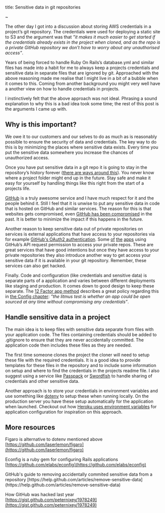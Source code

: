 title: Sensitive data in git repositories

~

The other day I got into a discussion about storing AWS credentials in a project’s git repository. The credentials were used for deploying a static site to S3 and the argument was that _”it makes it much easier to get started if the credentials already exists in the project when cloned, and as the repo is a private GitHub repository we don’t have to worry about any unauthorised access”_.

Years of being forced to handle Ruby On Rails’s database.yml and similar files has made into a habit for me to always keep a projects credentials and sensitive data in separate files that are ignored by git. Approached with the above reasoning made me realise that I might live in a bit of a bubble when it comes to this. Coming from another background you might very well have a another view on how to handle credentials in projects.

I instinctively felt that the above approach was not ideal. Phrasing a sound explanation to why this is a bad idea took some time; the rest of this post is the arguments I came up with.

## Why is this important?

We owe it to our customers and our selves to do as much as is reasonably possible to ensure the security of data and credentials. The key way to do this is by minimizing the places where sensitive data exists. Every time you put the sensitive data somewhere you increase the chances of unauthorized access.

Once you have put sensitive data in a git repo it is going to stay in the repository’s history forever ([there are ways around this](https://help.github.com/articles/remove-sensitive-data)). You never know where a project folder might end up in the future. Stay safe and make it easy for yourself by handling things like this right from the start of a projects life.

[GitHub](https://github.com/) is a truly awesome service and I have much respect for it and the people behind it. Still I feel that it is unwise to put any sensitive data in code that is hosted on GitHub and similar services. The reason for this is that websites gets compromised, even [GitHub has been compromised](https://github.com/blog/1068-public-key-security-vulnerability-and-mitigation) in the past. It is better to minimize the impact if this happens in the future.

Another reason to keep sensitive data out of private repositories on services is external applications that have access to your repositories via for example [GitHub's OAuth2 authentication](http://developer.github.com/v3/oauth/#scopes). Some [of](http://airbrake.io) [the](http://tddium.com/) [apps](http://prose.io/) using GitHub’s API request permission to access your private repos. These are great services that have good intentions but once they have access to your private repositories they also introduce another way to get access your sensitive data if it is available in your git repository. Remember, these services can also get hacked.

Finally. Code and configuration (like credentials and sensitive data) is separate parts of a application and varies between different deployments like staging and production. It comes down to good design to keep these separate. The [12 Factor app method](http://www.12factor.net/) describes a great policy regarding this in [the Config chapter](http://www.12factor.net/config): _”the litmus test is whether an app could be open sourced at any time without compromising any credentials”_.

## Handle sensitive data in a project

The main idea is to keep files with sensitive data separate from files with your application code. The files containing credentials should be added to .gitignore to ensure that they are never accidentally committed. The application code then includes these files as they are needed.

The first time someone clones the project the cloner will need to setup these file with the required credentials. It is a good idea to provide templates for these files in the repository and to include some information on setup and where to find the credentials in the projects readme file. I also suggest using a service like [Passpack](http://passpack.com/) or [Swordfish](https://github.com/github/swordfish) to handle sharing of credentials and other sensitive data.

Another approach is to store your credentials in environment variables and use something like [dotenv](https://github.com/bkeepers/dotenv) to setup these when running locally. On the production server you have these setup automatically for the application when launched. Checkout out how [Heroku uses environment variables](https://devcenter.heroku.com/articles/config-vars) for application configuration for inspiration on this approach.

## More resources

Figaro is alternative to dotenv mentioned above  
[https://github.com/laserlemon/figaro](https://github.com/laserlemon/figaro)

Econfig is a ruby gem for configuring Rails applications  
[https://github.com/elabs/econfig](https://github.com/elabs/econfig)

<div id="#gh-remove-sensitive-data"></div>
GitHub's guide to removing accidentally commited sensitive data from a repository  
[https://help.github.com/articles/remove-sensitive-data](https://help.github.com/articles/remove-sensitive-data)

How GitHub was hacked last year  
[https://gist.github.com/peternixey/1978249](https://gist.github.com/peternixey/1978249)
